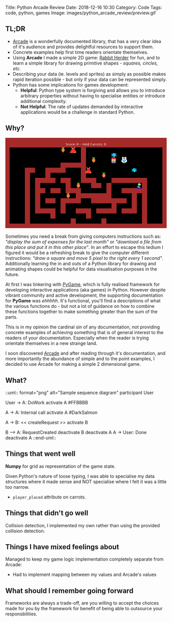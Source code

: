 Title: Python Arcade Review
Date: 2018-12-16 10:30
Category: Code
Tags: code, python, games
Image: images/python_arcade_review/preview.gif

## TL;DR

- [Arcade](http://arcade.academy) is a wonderfully documented library, that has a very clear idea of it's audience and provides delightful resources to support them.
- Concrete examples help first time readers orientate themselves.
- Using **Arcade** I made a simple 2D game: [Rabbit Herder](https://github.com/ryancollingwood/arcade-rabbit-herder) for fun, and to learn a simple library for drawing primitive shapes - *squares, circles, etc*.
- Describing your data (ie. levels and sprites) as simply as possible makes rapid iteration possible - but only if your data can be represented simply.
- Python has some implications for games development:
    - **Helpful**: Python type system is forgiving and allows you to introduce arbitrary properties without having to specialise entities or introduce additional complexity.
    - **Not Helpful**: The rate of updates demanded by interactive applications would be a challenge in standard Python.

## Why?

![Preview of Rabbit Herder game](images/python_arcade_review/preview.gif)

Sometimes you need a break from giving computers instructions such as: *"display the sum of expenses for the last month"* or *"download a file from this place and put it in this other place"*. In an effort to escape this tedium I figured it would be a refreshing break to give the computer different instructions: *"draw a square and move 5 pixel to the right every 1 second"*.
Additionally learning the in and outs of a Python library for drawing and animating shapes could be helpful for data visualisation purposes in the future.

At first I was tinkering with [PyGame](https://www.pygame.org), which is fully realised framework for developing interactive applications (aka games) in Python. However despite vibrant community and active development, the supporting documentation for **PyGame** was *ehhhhh*. It's functional, you'll find a descriptions of what the various functions do - but not a lot of guidance on how to combine these functions together to make something greater than the sum of the parts.

This is in my opinion the cardinal sin of any documentation, not providing concrete examples of achieving something that is of general interest to the readers of your documentation. Especially when the reader is trying orientate themselves in a new strange land.

I soon discovered [Arcade](http://arcade.academy) and after reading through it's documentation, and more importantly the abundance of simple and to the point examples, I decided to use Arcade for making a simple 2 dimensional game.

## What?

::uml:: format="png" alt="Sample sequence diagram"
  participant User

  User -> A: DoWork
  activate A #FFBBBB

  A -> A: Internal call
  activate A #DarkSalmon

  A -> B: << createRequest >>
  activate B

  B --> A: RequestCreated
  deactivate B
  deactivate A
  A -> User: Done
  deactivate A
::end-uml::

## Things that went well

**Numpy** for grid as representation of the game state.

Given Python's nature of loose typing, I was able to specialise my data structures where it made sense and NOT specialise where I felt it was a little too narrow.
- `player_placed` attribute on carrots.

## Things that didn't go well

Collision detection, I implemented my own rather than using the provided collision detection.

## Things I have mixed feelings about

Managed to keep my game logic implementation completely separate from Arcade:
- Had to implement mapping between my values and Arcade's values


## What should I remember going forward
Frameworks are always a trade-off, are you willing to accept the choices made for you by the framework for benefit of being able to outsource your responsbilities.